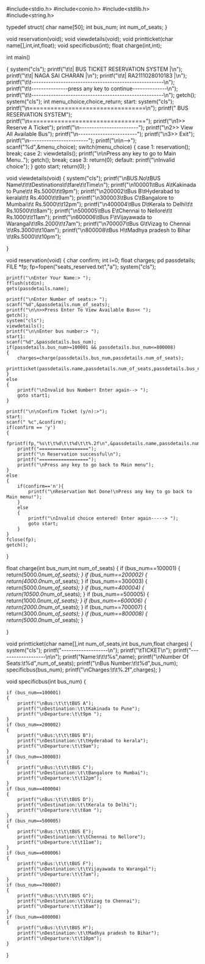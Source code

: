 
#include<stdio.h>
#include<conio.h>
#include<stdlib.h>
#include<string.h>


typedef struct{
	char name[50];
	int bus_num;
	int num_of_seats;
}




void reservation(void);
void viewdetails(void);
void printticket(char name[],int,int,float);
void specificbus(int);
float charge(int,int);



int main()

{
		system("cls");
	printf("\t\t|           BUS TICKET RESERVATION SYSTEM           |\n");
    printf("\t\t|               NAGA SAI CHARAN                         |\n");
    printf("\t\t|                          RA2111028010183            |\n");
    printf("\t\t------------------------------------------------------\n");
    printf("\t\t---------------press any key to continue--------------\n");
    printf("\t\t------------------------------------------------------\n");
	getch();
    system("cls");
	int menu_choice,choice_return;
	start:
	system("cls");
	printf("\n=================================\n");
	printf("    BUS RESERVATION SYSTEM");
	printf("\n=================================");
	printf("\n1>> Reserve A Ticket");
	printf("\n------------------------");
	printf("\n2>> View All Available Bus");
	printf("\n------------------------");
	printf("\n3>> Exit");
	printf("\n------------------------");
	printf("\n\n-->");
	scanf("%d",&menu_choice);
	switch(menu_choice)
	{
		case 1:
			reservation();
			break;
		case 2:
			viewdetails();
			printf("\n\nPress any key to go to Main Menu..");
			getch();
			break;
		case 3:
			return(0);
		default:
			printf("\nInvalid choice");
	}
	goto start;
	return(0);
}

void viewdetails(void)
{
	system("cls");
	printf("\nBUS.No\tBUS Name\t\t\tDestinations\t\tfare\t\tTime\n");
	printf("\n100001\tBus A\tKakinada to Pune\t\t       Rs.5000\t\t9pm");
	printf("\n200002\tBus B\tHyderabad to kerala\t\t       Rs.4000\t\t9am");
	printf("\n300003\tBus C\tBangalore to Mumbai\t\t   Rs.5000\t\t12pm");
	printf("\n400004\tBus D\tKerala to Delhi\t\t       Rs.10500\t\t8am");
	printf("\n500005\tBus E\tChennai to Nellore\t\t  Rs.1000\t\t11am");
	printf("\n600006\tBus F\tVijayawada to Warangal\t\tRs.2000\t\t7am");
	printf("\n700007\tBus G\tVizag to Chennai \t\tRs.3000\t\t10am");
	printf("\n800008\tBus H\tMadhya pradesh to Bihar \t\tRs.5000\t\t10pm");

}


void reservation(void)
{
	char confirm;
	int i=0;
	float charges;
	pd passdetails;
	FILE *fp;
	fp=fopen("seats_reserved.txt","a");
	system("cls");

	printf("\nEnter Your Name:> ");
	fflush(stdin);
	gets(passdetails.name);

	printf("\nEnter Number of seats:> ");
	scanf("%d",&passdetails.num_of_seats);
	printf("\n\n>>Press Enter To View Available Bus<< ");
	getch();
	system("cls");
	viewdetails();
	printf("\n\nEnter bus number:> ");
	start1:
	scanf("%d",&passdetails.bus_num);
	if(passdetails.bus_num>=100001 && passdetails.bus_num<=800008)
	{
		charges=charge(passdetails.bus_num,passdetails.num_of_seats);
		printticket(passdetails.name,passdetails.num_of_seats,passdetails.bus_num,charges);
	}
	else
	{
		printf("\nInvalid bus Number! Enter again--> ");
		goto start1;
	}

	printf("\n\nConfirm Ticket (y/n):>");
	start:
	scanf(" %c",&confirm);
	if(confirm == 'y')
	{
		fprintf(fp,"%s\t\t%d\t\t%d\t\t%.2f\n",&passdetails.name,passdetails.num_of_seats,passdetails.bus_num,charges);
		printf("==================");
		printf("\n Reservation successful\n");
		printf("==================");
		printf("\nPress any key to go back to Main menu");
	}
	else
	{
		if(confirm=='n'){
			printf("\nReservation Not Done!\nPress any key to go back to  Main menu!");
		}
		else
		{
			printf("\nInvalid choice entered! Enter again-----> ");
			goto start;
		}
	}
	fclose(fp);
	getch();
}

float charge(int bus_num,int num_of_seats)
{
		if (bus_num==100001)
	{
		return(5000.0*num_of_seats);
	}
	if (bus_num==200002)
	{
		return(4000.0*num_of_seats);
	}
	if (bus_num==300003)
	{
		return(5000.0*num_of_seats);
	}
	if (bus_num=400004)
	{
		return(10500.0*num_of_seats);
	}
	if (bus_num==500005)
	{
		return(1000.0*num_of_seats);
	}
	if (bus_num==600006)
	{
	    return(2000.0*num_of_seats);
	}
	if (bus_num==700007)
	{
	    return(3000.0*num_of_seats);
	}
	if (bus_num==800008)
	{
	    return(5000.0*num_of_seats);
	}

}

void printticket(char name[],int num_of_seats,int bus_num,float charges)
{
	system("cls");
	printf("-------------------\n");
	printf("\tTICKET\n");
	printf("-------------------\n\n");
	printf("Name:\t\t\t%s",name);
	printf("\nNumber Of Seats:\t%d",num_of_seats);
	printf("\nBus Number:\t\t%d",bus_num);
	specificbus(bus_num);
	printf("\nCharges:\t\t%.2f",charges);
}

void specificbus(int bus_num)
{

	if (bus_num==100001)
	{
		printf("\nBus:\t\t\tBUS A");
		printf("\nDestination:\t\tKakinada to Pune");
		printf("\nDeparture:\t\t9pm ");
	}
	if (bus_num==200002)
	{
		printf("\nBus:\t\t\tBUS B");
		printf("\nDestination:\t\tHyderabad to kerala");
		printf("\nDeparture:\t\t9am");
	}
	if (bus_num==300003)
	{
		printf("\nBus:\t\t\tBUS C");
		printf("\nDestination:\t\tBangalore to Mumbai");
		printf("\nDeparture:\t\t12pm");
	}
	if (bus_num==400004)
	{
		printf("\nBus:\t\t\tBUS D");
		printf("\nDestination:\t\tKerala to Delhi");
		printf("\nDeparture:\t\t8am ");
	}
	if (bus_num==500005)
	{
		printf("\nBus:\t\t\tBUS E");
		printf("\nDestination:\t\tChennai to Nellore");
		printf("\nDeparture:\t\t11am");
	}
	if (bus_num==600006)
	{
		printf("\nBus:\t\t\tBUS F");
		printf("\nDestination:\t\tVijayawada to Warangal");
		printf("\nDeparture:\t\t7am");
	}
	if (bus_num==700007)
	{
		printf("\nBus:\t\t\tBUS G");
		printf("\nDestination:\t\tVizag to Chennai");
		printf("\nDeparture:\t\t10am");
	}
	if (bus_num==800008)
	{
		printf("\nBus:\t\t\tBUS H");
		printf("\nDestination:\t\tMadhya pradesh to Bihar");
		printf("\nDeparture:\t\t10pm");
	}

}

